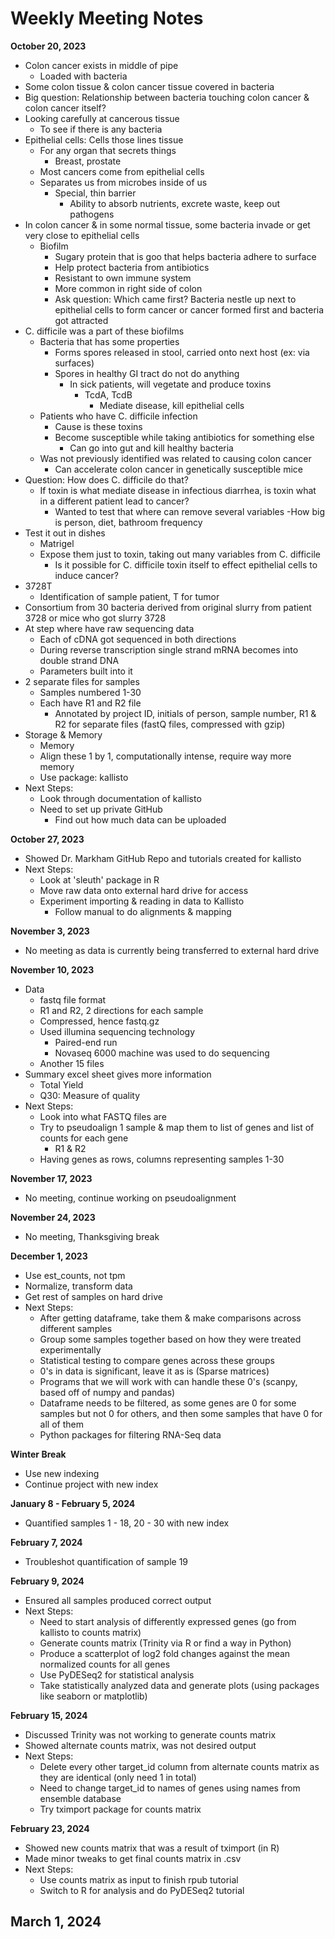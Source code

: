 # Weekly Meeting Notes

**October 20, 2023**

- Colon cancer exists in middle of pipe
    - Loaded with bacteria
- Some colon tissue & colon cancer tissue covered in bacteria
- Big question: Relationship between bacteria touching colon cancer & colon cancer itself?
- Looking carefully at cancerous tissue
    - To see if there is any bacteria
- Epithelial cells: Cells those lines tissue
    - For any organ that secrets things
        - Breast, prostate
    - Most cancers come from epithelial cells
    - Separates us from microbes inside of us
        - Special, thin barrier
            - Ability to absorb nutrients, excrete waste, keep out pathogens
- In colon cancer & in some normal tissue, some bacteria invade or get very close to epithelial cells
    - Biofilm
        - Sugary protein that is goo that helps bacteria adhere to surface
        - Help protect bacteria from antibiotics
        - Resistant to own immune system
        - More common in right side of colon
        - Ask question: Which came first? Bacteria nestle up next to epithelial cells to form cancer or cancer formed first and bacteria got attracted
- C. difficile was a part of these biofilms
    - Bacteria that has some properties
        - Forms spores released in stool, carried onto next host (ex: via surfaces)
        - Spores in healthy GI tract do not do anything
            - In sick patients, will vegetate and produce toxins
                - TcdA, TcdB
                    - Mediate disease, kill epithelial cells
    - Patients who have C. difficile infection
        - Cause is these toxins
        - Become susceptible while taking antibiotics for something else
            - Can go into gut and kill healthy bacteria
    - Was not previously identified was related to causing colon cancer
        - Can accelerate colon cancer in genetically susceptible mice
- Question: How does C. difficile do that?
    - If toxin is what mediate disease in infectious diarrhea, is toxin what in a different patient lead to cancer?
        - Wanted to test that where can remove several variables
            -How big is person, diet, bathroom frequency
- Test it out in dishes
    - Matrigel
    - Expose them just to toxin, taking out many variables from C. difficile
        - Is it possible for C. difficile toxin itself to effect epithelial cells to induce cancer?
- 3728T
    - Identification of sample patient, T for tumor
- Consortium from 30 bacteria derived from original slurry from patient 3728 or mice who got slurry 3728
- At step where have raw sequencing data
    - Each of cDNA got sequenced in both directions
    - During reverse transcription single strand mRNA becomes into double strand DNA
    - Parameters built into it
- 2 separate files for samples
    - Samples numbered 1-30
    - Each have R1 and R2 file
        - Annotated by project ID, initials of person, sample number, R1 & R2 for separate files (fastQ files, compressed with gzip)
- Storage & Memory
    - Memory
    - Align these 1 by 1, computationally intense, require way more memory
    - Use package: kallisto 
- Next Steps: 
    - Look through documentation of kallisto
    - Need to set up private GitHub
        - Find out how much data can be uploaded

**October 27, 2023**
- Showed Dr. Markham GitHub Repo and tutorials created for kallisto
- Next Steps: 
    - Look at 'sleuth' package in R
    - Move raw data onto external hard drive for access
    - Experiment importing & reading in data to Kallisto
        - Follow manual to do alignments & mapping

**November 3, 2023**
- No meeting as data is currently being transferred to external hard drive

**November 10, 2023**
- Data
    - fastq file format
    - R1 and R2, 2 directions for each sample
    - Compressed, hence fastq.gz
    - Used illumina sequencing technology
        - Paired-end run
        - Novaseq 6000 machine was used to do sequencing
    - Another 15 files
- Summary excel sheet gives more information
    - Total Yield
    - Q30: Measure of quality
- Next Steps:
    - Look into what FASTQ files are
    - Try to pseudoalign 1 sample & map them to list of genes and list of counts for each gene
        - R1 & R2
    - Having genes as rows, columns representing samples 1-30

**November 17, 2023**
- No meeting, continue working on pseudoalignment

**November 24, 2023**
- No meeting, Thanksgiving break

**December 1, 2023**
- Use est_counts, not tpm
- Normalize, transform data
- Get rest of samples on hard drive
- Next Steps:
    - After getting dataframe, take them & make comparisons across different samples
    - Group some samples together based on how they were treated experimentally
    - Statistical testing to compare genes across these groups
    - 0's in data is significant, leave it as is (Sparse matrices)
    - Programs that we will work with can handle these 0's (scanpy, based off of numpy and pandas)
    - Dataframe needs to be filtered, as some genes are 0 for some samples but not 0 for others, and then some samples that have 0 for all of them
    - Python packages for filtering RNA-Seq data

**Winter Break**
- Use new indexing
- Continue project with new index 

**January 8 - February 5, 2024**
- Quantified samples 1 - 18, 20 - 30 with new index

**February 7, 2024**
- Troubleshot quantification of sample 19

**February 9, 2024**
- Ensured all samples produced correct output
- Next Steps:
    - Need to start analysis of differently expressed genes (go from kallisto to counts matrix)
    - Generate counts matrix (Trinity via R or find a way in Python)
    - Produce a scatterplot of log2 fold changes against the mean normalized counts for all genes
    - Use PyDESeq2 for statistical analysis
    - Take statistically analyzed data and generate plots (using packages like seaborn or matplotlib)

**February 15, 2024**
- Discussed Trinity was not working to generate counts matrix
- Showed alternate counts matrix, was not desired output
- Next Steps:
    - Delete every other target_id column from alternate counts matrix as they are identical (only need 1 in total)
    - Need to change target_id to names of genes using names from ensemble database
    - Try tximport package for counts matrix

**February 23, 2024**
- Showed new counts matrix that was a result of tximport (in R)
- Made minor tweaks to get final counts matrix in .csv
- Next Steps:
    - Use counts matrix as input to finish rpub tutorial
    - Switch to R for analysis and do PyDESeq2 tutorial

**March 1, 2024**
- 


